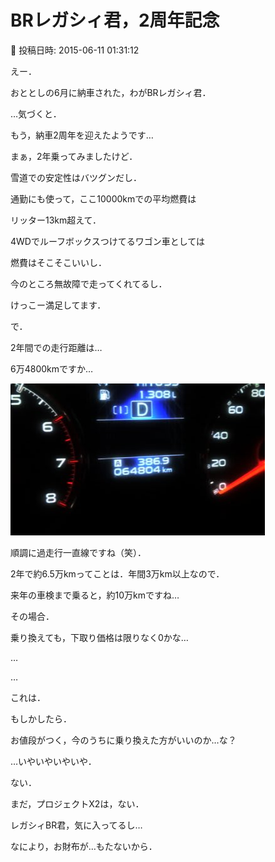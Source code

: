 # BRレガシィ君，2周年記念

📅 投稿日時: 2015-06-11 01:31:12

えー．


おととしの6月に納車された，わがBRレガシィ君．





…気づくと．


もう，納車2周年を迎えたようです…





まぁ，2年乗ってみましたけど．


雪道での安定性はバツグンだし．


通勤にも使って，ここ10000kmでの平均燃費は


リッター13km超えて．


4WDでルーフボックスつけてるワゴン車としては


燃費はそこそこいいし．


今のところ無故障で走ってくれてるし．


けっこー満足してます．





で．


2年間での走行距離は…


6万4800kmですか…




![6d0c302dda325ec6af97ce0a570e76f2.jpg](images/6d0c302dda325ec6af97ce0a570e76f2.jpg)




順調に過走行一直線ですね（笑）．





2年で約6.5万kmってことは．年間3万km以上なので．


来年の車検まで乗ると，約10万kmですね…


その場合．


乗り換えても，下取り価格は限りなく0かな…


…


…


これは．


もしかしたら．


お値段がつく，今のうちに乗り換えた方がいいのか…な？





…いやいやいやいや．


ない．


まだ，プロジェクトX2は，ない．





レガシィBR君，気に入ってるし…


なにより，お財布が…もたないから．
